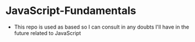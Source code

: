 # JavaScript-Fundamentals
- This repo is used as based so I can consult in any doubts I'll have in the future related to JavaScript
